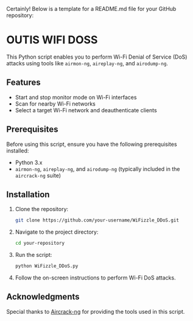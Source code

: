 Certainly! Below is a template for a README.md file for your GitHub repository:


# OUTIS WIFI DOSS

This Python script enables you to perform Wi-Fi Denial of Service (DoS) attacks using tools like `airmon-ng`, `aireplay-ng`, and `airodump-ng`.

## Features

- Start and stop monitor mode on Wi-Fi interfaces
- Scan for nearby Wi-Fi networks
- Select a target Wi-Fi network and deauthenticate clients

## Prerequisites

Before using this script, ensure you have the following prerequisites installed:

- Python 3.x
- `airmon-ng`, `aireplay-ng`, and `airodump-ng` (typically included in the `aircrack-ng` suite)

## Installation

1. Clone the repository:

   ```bash
   git clone https://github.com/your-username/WiFizzle_DDoS.git
   ```

2. Navigate to the project directory:

   ```bash
   cd your-repository
   ```



1. Run the script:

   ```bash
   python WiFizzle_DDoS.py
   ```

2. Follow the on-screen instructions to perform Wi-Fi DoS attacks.



## Acknowledgments

Special thanks to [Aircrack-ng](https://www.aircrack-ng.org/) for providing the tools used in this script.
